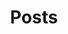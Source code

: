 ---
title: "Posts"
layout: posts
permalink: /posts/
author_profile: true
sidebar_main: true
sidebar: 
  nav: "docs"
---